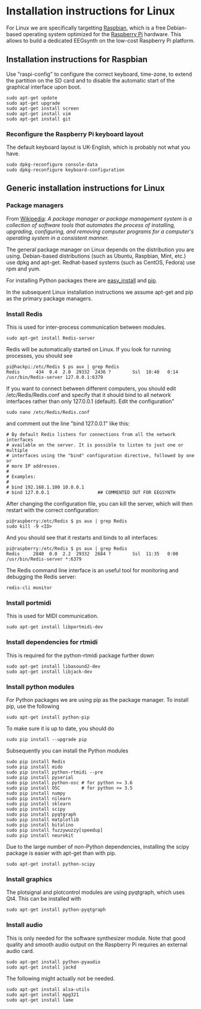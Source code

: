 # Installation instructions for Linux

For Linux we are specifically targetting [Raspbian](http://www.raspbian.org), which is a free Debian-based operating system optimized for the [Raspberry Pi](https://www.raspberrypi.org) hardware. This allows to build a dedicated EEGsynth on the low-cost Raspberry Pi platform.

## Installation instructions for Raspbian

Use "raspi-config" to configure the correct keyboard, time-zone, to extend the partition on the SD card and to disable the automatic start of the graphical interface upon boot.

```
sudo apt-get update
sudo apt-get upgrade
sudo apt-get install screen
sudo apt-get install vim
sudo apt-get install git
```

### Reconfigure the Raspberry Pi keyboard layout

The default keyboard layout is UK-English, which is probably not what you have.

```
sudo dpkg-reconfigure console-data
sudo dpkg-reconfigure keyboard-configuration
```

## Generic installation instructions for Linux

### Package managers

From [Wikipedia](https://en.wikipedia.org/wiki/Package_manager): _A package manager or package management system is a collection of software tools that automates the process of installing, upgrading, configuring, and removing computer programs for a computer's operating system in a consistent manner._

The general package manager on Linux depends on the distribution you are using. Debian-based distributions (such as Ubuntu, Raspbian, Mint, etc.) use dpkg and apt-get. Redhat-based systems (such as CentOS, Fedora) use rpm and yum.

For installing Python packages there are [easy_install](https://setuptools.readthedocs.io/en/latest/easy_install.html) and [pip](https://pip.pypa.io/en/stable/).

In the subsequent Linux installation instructions we assume apt-get and pip as the primary package managers.

### Install Redis

This is used for inter-process communication between modules.

```
sudo apt-get install Redis-server
```

Redis will be automatically started on Linux. If you look for running processes, you should see

```
pi@hackpi:/etc/Redis $ ps aux | grep Redis
Redis      434  0.4  2.0  29332  2436 ?        Ssl  10:40   0:14 /usr/bin/Redis-server 127.0.0.1:6379
```

If you want to connect between different computers, you should edit /etc/Redis/Redis.conf and specify that it should bind to all network interfaces rather than only 127.0.0.1 (default). Edit the configuration"

```
sudo nano /etc/Redis/Redis.conf
```

and comment out the line "bind 127.0.0.1" like this:

```
# By default Redis listens for connections from all the network interfaces
# available on the server. It is possible to listen to just one or multiple
# interfaces using the "bind" configuration directive, followed by one or
# more IP addresses.
#
# Examples:
#
# bind 192.168.1.100 10.0.0.1
# bind 127.0.0.1                  ## COMMENTED OUT FOR EEGSYNTH
```

After changing the configuration file, you can kill the server, which will then restart with the correct configuration:

```
pi@raspberry:/etc/Redis $ ps aux | grep Redis
sudo kill -9 <ID>
```

And you should see that it restarts and binds to all interfaces:

```
pi@raspberry:/etc/Redis $ ps aux | grep Redis
Redis     2840  0.0  2.2  29332  2684 ?        Ssl  11:35   0:00 /usr/bin/Redis-server *:6379
```

The Redis command line interface is an useful tool for monitoring and debugging the Redis server:

```
redis-cli monitor
```

### Install portmidi

This is used for MIDI communication.

```
sudo apt-get install libportmidi-dev
```

### Install dependencies for rtmidi

This is required for the python-rtmidi package further down

```
sudo apt-get install libasound2-dev
sudo apt-get install libjack-dev
```

### Install python modules

For Python packages we are using pip as the package manager. To install pip, use the following

```
sudo apt-get install python-pip
```

To make sure it is up to date, you should do

```
sudo pip install --upgrade pip
```

Subsequently you can install the Python modules

```
sudo pip install Redis
sudo pip install mido
sudo pip install python-rtmidi --pre
sudo pip install pyserial
sudo pip install python-osc # for python >= 3.6
sudo pip install OSC        # for python <= 3.5
sudo pip install numpy
sudo pip install nilearn
sudo pip install sklearn
sudo pip install scipy
sudo pip install pyqtgraph
sudo pip install matplotlib
sudo pip install bitalino
sudo pip install fuzzywuzzy[speedup]
sudo pip install neurokit
```

Due to the large number of non-Python dependencies, installing the scipy package is easier with apt-get than with pip.

```
sudo apt-get install python-scipy
```

### Install graphics

The plotsignal and plotcontrol modules are using pyqtgraph, which uses Qt4. This can be installed with

```
sudo apt-get install python-pyqtgraph
```

### Install audio

This is only needed for the software synthesizer module. Note that good quality and smooth audio output on the Raspberry Pi requires an external audio card.

```
sudo apt-get install python-pyaudio
sudo apt-get install jackd
```

The following might actually not be needed.

```
sudo apt-get install alsa-utils
sudo apt-get install mpg321
sudo apt-get install lame
```
